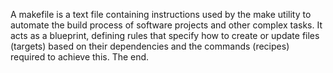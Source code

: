 A makefile is a text file containing instructions used by the make utility to automate the build process of software projects and other complex tasks. It acts as a blueprint, defining rules that specify how to create or update files (targets) based on their dependencies and the commands (recipes) required to achieve this. The end.
